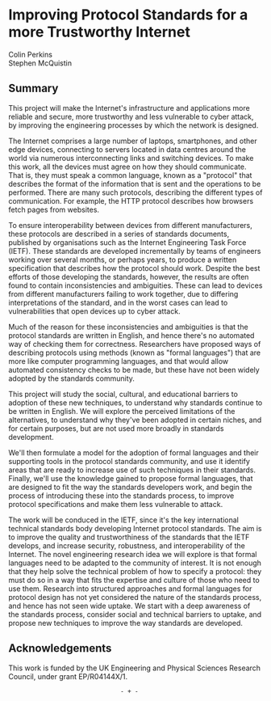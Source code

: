 Improving Protocol Standards for a more Trustworthy Internet
============================================================

Colin Perkins  
Stephen McQuistin


## Summary

This project will make the Internet's infrastructure and applications more
reliable and secure, more trustworthy and less vulnerable to cyber attack,
by improving the engineering processes by which the network is designed.

The Internet comprises a large number of laptops, smartphones, and other
edge devices, connecting to servers located in data centres around the
world via numerous interconnecting links and switching devices. To make
this work, all the devices must agree on how they should communicate. That
is, they must speak a common language, known as a "protocol" that describes
the format of the information that is sent and the operations to be
performed. There are many such protocols, describing the different types 
of communication. For example, the HTTP protocol describes how browsers
fetch pages from websites.

To ensure interoperability between devices from different manufacturers,
these protocols are described in a series of standards documents, published
by organisations such as the Internet Engineering Task Force (IETF). These
standards are developed incrementally by teams of engineers working over
several months, or perhaps years, to produce a written specification that
describes how the protocol should work. Despite the best efforts of those
developing the standards, however, the results are often found to contain
inconsistencies and ambiguities. These can lead to devices from different
manufacturers failing to work together, due to differing interpretations of
the standard, and in the worst cases can lead to vulnerabilities that open
devices up to cyber attack.

Much of the reason for these inconsistencies and ambiguities is that the
protocol standards are written in English, and hence there's no automated
way of checking them for correctness. Researchers have proposed ways of
describing protocols using methods (known as "formal languages") that are
more like computer programming languages, and that would allow automated
consistency checks to be made, but these have not been widely adopted by
the standards community. 

This project will study the social, cultural, and educational barriers to
adoption of these new techniques, to understand why standards continue to
be written in English. We will explore the perceived limitations of the
alternatives, to understand why they've been adopted in certain niches, 
and for certain purposes, but are not used more broadly in standards
development.

We'll then formulate a model for the adoption of formal languages and their
supporting tools in the protocol standards community, and use it identify
areas that are ready to increase use of such techniques in their standards.
Finally, we'll use the knowledge gained to propose formal languages, that
are designed to fit the way the standards developers work, and begin the
process of introducing these into the standards process, to improve
protocol specifications and make them less vulnerable to attack.

The work will be conduced in the IETF, since it's the key international
technical standards body developing Internet protocol standards. The aim is
to improve the quality and trustworthiness of the standards that the IETF
develops, and increase security, robustness, and interoperability of the
Internet. The novel engineering research idea we will explore is that
formal languages need to be adapted to the community of interest. It is not
enough that they help solve the technical problem of how to specify a
protocol: they must do so in a way that fits the expertise and culture of
those who need to use them. Research into structured approaches and formal
languages for protocol design has not yet considered the nature of the
standards process, and hence has not seen wide uptake. We start with a deep
awareness of the standards process, consider social and technical barriers
to uptake, and propose new techniques to improve the way standards are
developed. 


## Acknowledgements

This work is funded by the UK Engineering and Physical Sciences Research
Council, under grant EP/R04144X/1.

                                   - + -

